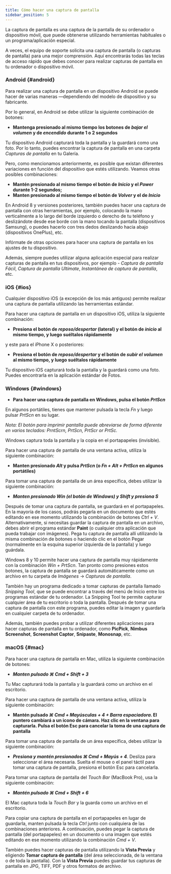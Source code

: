 ```yaml
---
title: Cómo hacer una captura de pantalla
sidebar_position: 5
---
```


La captura de pantalla es una captura de la pantalla de su ordenador o dispositivo móvil, que puede obtenerse utilizando herramientas habituales o un programa/aplicación especial.

A veces, el equipo de soporte solicita una captura de pantalla (o capturas de pantalla) para una mejor comprensión. Aquí encontrarás todas las teclas de acceso rápido que debes conocer para realizar capturas de pantalla en tu ordenador o dispositivo móvil.

### Android {#android}

Para realizar una captura de pantalla en un dispositivo Android se puede hacer de varias maneras —dependiendo del modelo de dispositivo y su fabricante.

Por lo general, en Android se debe utilizar la siguiente combinación de botones:

- **Mantenga presionado al mismo tiempo los botones de *bajar el volumen* y de *encendido* durante 1 o 2 segundos**

Tu dispositivo Android capturará toda la pantalla y la guardará como una foto. Por lo tanto, puedes encontrar la captura de pantalla en una carpeta *Capturas de pantalla* en tu Galería.

Pero, como mencionamos anteriormente, es posible que existan diferentes variaciones en función del dispositivo que estés utilizando. Veamos otras posibles combinaciones:

- **Mantén presionado al mismo tiempo el botón de *Inicio* y el *Power* durante 1-2 segundos;**
- **Manten presionado al mismo tiempo el botón de *Volver* y el de *Inicio***

En Android 8 y versiones posteriores, también puedes hacer una captura de pantalla con otras herramientas, por ejemplo, colocando la mano verticalmente a lo largo del borde izquierdo o derecho de tu teléfono y deslizándote desde ese borde con la mano tocando la pantalla (dispositivos Samsung), o puedes hacerlo con tres dedos deslizando hacia abajo (dispositivos OnePlus), etc.

Infórmate de otras opciones para hacer una captura de pantalla en los ajustes de tu dispositivo.

Además, siempre puedes utilizar alguna aplicación especial para realizar capturas de pantalla en tus dispositivos, por ejemplo - *Captura de pantalla Fácil*, *Captura de pantalla Ultimate*, *Instantánea de captura de pantalla*, etc.

### iOS {#ios}

Cualquier dispositivo iOS (a excepción de los más antiguos) permite realizar una captura de pantalla utilizando las herramientas estándar.

Para hacer una captura de pantalla en un dispositivo iOS, utiliza la siguiente combinación:

- **Presiona el botón de *reposo/despertar* (lateral) y el botón de *inicio* al mismo tiempo, y luego suéltalos rápidamente**

y este para el iPhone X o posteriores:

- **Presiona el botón de *reposo/despertar* y el botón de *subir el volumen* al mismo tiempo, y luego suéltalos rápidamente**

Tu dispositivo iOS capturará toda la pantalla y la guardará como una foto. Puedes encontrarla en la aplicación estándar de Fotos.

### Windows {#windows}

- **Para hacer una captura de pantalla en Windows, pulsa el botón *PrtScn***

En algunos portátiles, tienes que mantener pulsada la tecla *Fn* y luego pulsar *PrtScn* en su lugar.

*Nota: El botón para imprimir pantalla puede abreviarse de forma diferente en varios teclados: PrntScrn, PrtScn, PrtScr or PrtSc.*

Windows captura toda la pantalla y la copia en el portapapeles (invisible).

Para hacer una captura de pantalla de una ventana activa, utiliza la siguiente combinación:

- **Manten presionado *Alt* y pulsa *PrtScn* (o *Fn + Alt + PrtScn* en algunos portátiles)**

Para tomar una captura de pantalla de un área específica, debes utilizar la siguiente combinación:

- ***Manten presionado *Win* (el botón de Windows) y *Shift* y presiona ***S******

Después de tomar una captura de pantalla, se guardará en el portapapeles. En la mayoría de los casos, podrás pegarla en un documento que estés editando en ese momento utilizando la combinación de botones *Ctrl + V*. Alternativamente, si necesitas guardar la captura de pantalla en un archivo, debes abrir el programa estándar **Paint** (o cualquier otra aplicación que pueda trabajar con imágenes). Pega tu captura de pantalla allí utilizando la misma combinación de botones o haciendo clic en el botón Pegar (normalmente en la esquina superior izquierda de la pantalla) y luego guárdala.

Windows 8 y 10 permite hacer una captura de pantalla muy rápidamente con la combinación *Win + PrtScn*. Tan pronto como presiones estos botones, la captura de pantalla se guardará automáticamente como un archivo en tu carpeta de *Imágenes* → *Capturas de pantalla*.

También hay un programa dedicado a tomar capturas de pantalla llamado *Snipping Tool*, que se puede encontrar a través del menú de Inicio entre los programas estándar de tu ordenador. La Snipping Tool te permite capturar cualquier área de tu escritorio o toda la pantalla. Después de tomar una captura de pantalla con este programa, puedes editar la imagen y guardarla en cualquier carpeta de tu ordenador.

Además, también puedes probar a utilizar diferentes aplicaciones para hacer capturas de pantalla en tu ordenador, como **PicPick**, **Nimbus Screenshot**, **Screenshot Captor**, **Snipaste**, **Monosnap**, etc.

### macOS {#mac}

Para hacer una captura de pantalla en Mac, utiliza la siguiente combinación de botones:

- ***Manten pulsado ***⌘ Cmd + Shift + 3******

Tu Mac capturará toda la pantalla y la guardará como un archivo en el escritorio.

Para hacer una captura de pantalla de una ventana activa, utiliza la siguiente combinación:

- **Mantén pulsado *⌘ Cmd + Mayúsculas + 4 + Barra espaciadora*.  El puntero cambiará a un icono de cámara. Haz clic en la ventana para capturarla. Pulsa el botón Esc para cancelar la toma de una captura de pantalla**

Para tomar una captura de pantalla de un área específica, debes utilizar la siguiente combinación:

- ***Presiona y mantén presionados ***⌘ Cmd + Mayús + 4******. Desliza para seleccionar el área necesaria. Suelta el mouse o el panel táctil para tomar una captura de pantalla, presiona el botón Esc para cancelarla.

Para tomar una captura de pantalla del *Touch Bar* (MacBook Pro), usa la siguiente combinación:

- ***Mantén pulsado ***⌘ Cmd + Shift + 6******

El Mac captura toda la *Touch Bar* y la guarda como un archivo en el escritorio.

Para copiar una captura de pantalla en el portapapeles en lugar de guardarla, manten pulsada la tecla *Ctrl* junto con cualquiera de las combinaciones anteriores. A continuación, puedes pegar la captura de pantalla (del portapapeles) en un documento o una imagen que estés editando en ese momento utilizando la combinación *Cmd + V*.

También puedes hacer capturas de pantalla utilizando la **Vista Previa** y eligiendo **Tomar captura de pantalla** (del área seleccionada, de la ventana o de toda la pantalla). Con la **Vista Previa** puedes guardar tus capturas de pantalla en JPG, TIFF, PDF y otros formatos de archivo.
